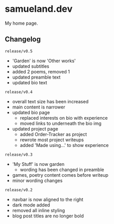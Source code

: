 # samueland.dev

My home page.

## Changelog
`release/v0.5`
* 'Garden' is now 'Other works'
* updated subtitles
* added 2 poems, removed 1
* updated preamble text
* updated bio text

`release/v0.4`
* overall text size has been increased
* main content is narrower
* updated bio page
  * replaced interests on bio with experience
  * moved links to underneath the bio img
* updated project page
  * added Order-Tracker as project
  * rewrote most project writeups
  * added 'Made using...' to show experience

`release/v0.3`
* 'My Stuff' is now garden
  * wording has been changed in preamble
* games, poetry content comes before writeup
* minor wording changes

`release/v0.2`
* navbar is now aligned to the right
* dark mode added
* removed all inline styling
* blog post titles are no longer bold
